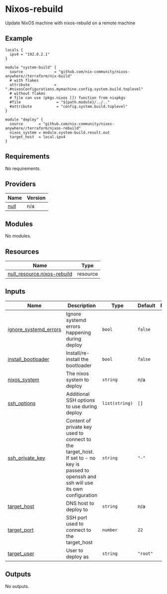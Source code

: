 # Nixos-rebuild

Update NixOS machine with nixos-rebuild on a remote machine

## Example

```hcl
locals {
  ipv4 = "192.0.2.1"
}

module "system-build" {
  source              = "github.com/nix-community/nixos-anywhere//terraform/nix-build"
  # with flakes
  attribute           = ".#nixosConfigurations.mymachine.config.system.build.toplevel"
  # without flakes
  # file can use (pkgs.nixos []) function from nixpkgs
  #file                = "${path.module}/../.."
  #attribute           = "config.system.build.toplevel"
}

module "deploy" {
  source       = "github.com/nix-community/nixos-anywhere//terraform/nixos-rebuild"
  nixos_system = module.system-build.result.out
  target_host  = local.ipv4
}
```

<!-- BEGIN_TF_DOCS -->

## Requirements

No requirements.

## Providers

| Name                                                | Version |
| --------------------------------------------------- | ------- |
| <a name="provider_null"></a> [null](#provider_null) | n/a     |

## Modules

No modules.

## Resources

| Name                                                                                                                 | Type     |
| -------------------------------------------------------------------------------------------------------------------- | -------- |
| [null_resource.nixos-rebuild](https://registry.terraform.io/providers/hashicorp/null/latest/docs/resources/resource) | resource |

## Inputs

| Name                                                                                               | Description                                                                                                                                | Type           | Default  | Required |
| -------------------------------------------------------------------------------------------------- | ------------------------------------------------------------------------------------------------------------------------------------------ | -------------- | -------- | :------: |
| <a name="input_ignore_systemd_errors"></a> [ignore\_systemd\_errors](#input_ignore_systemd_errors) | Ignore systemd errors happening during deploy                                                                                              | `bool`         | `false`  |    no    |
| <a name="input_install_bootloader"></a> [install\_bootloader](#input_install_bootloader)           | Install/re-install the bootloader                                                                                                          | `bool`         | `false`  |    no    |
| <a name="input_nixos_system"></a> [nixos\_system](#input_nixos_system)                             | The nixos system to deploy                                                                                                                 | `string`       | n/a      |   yes    |
| <a name="input_ssh_options"></a> [ssh\_options](#input_ssh_options)                                | Additional SSH options to use during deploy                                                                                                | `list(string)` | `[]`     |    no    |
| <a name="input_ssh_private_key"></a> [ssh\_private\_key](#input_ssh_private_key)                   | Content of private key used to connect to the target\_host. If set to - no key is passed to openssh and ssh will use its own configuration | `string`       | `"-"`    |    no    |
| <a name="input_target_host"></a> [target\_host](#input_target_host)                                | DNS host to deploy to                                                                                                                      | `string`       | n/a      |   yes    |
| <a name="input_target_port"></a> [target\_port](#input_target_port)                                | SSH port used to connect to the target\_host                                                                                               | `number`       | `22`     |    no    |
| <a name="input_target_user"></a> [target\_user](#input_target_user)                                | User to deploy as                                                                                                                          | `string`       | `"root"` |    no    |

## Outputs

No outputs.

<!-- END_TF_DOCS -->
